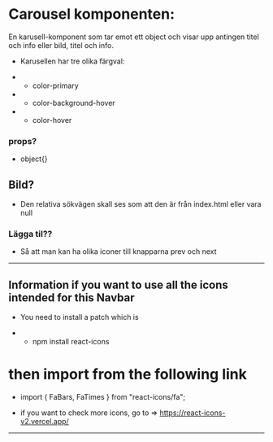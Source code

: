 # Carousel komponenten:

En karusell-komponent som tar emot ett object och visar upp antingen titel och info eller bild, titel och info.

* Karusellen har tre olika färgval:
- * color-primary
- * color-background-hover
- * color-hover

### props?
* object{}

## Bild?
* Den relativa sökvägen skall ses som att den är från index.html eller vara null

### Lägga til??
* Så att man kan ha olika iconer till knapparna prev och next

************************************************************************************************



## Information if you want to use all the icons intended for this Navbar
* You need to install a patch which is

- * npm install react-icons

# then import from the following link
* import { FaBars, FaTimes } from "react-icons/fa";



- if you want to check more icons, go to =>
https://react-icons-v2.vercel.app/


***********************************************************************************************